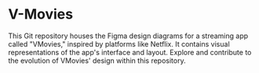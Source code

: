 # V-Movies
This Git repository houses the Figma design diagrams for a streaming app called "VMovies," inspired by platforms like Netflix. It contains visual representations of the app's interface and layout. Explore and contribute to the evolution of VMovies' design within this repository.
